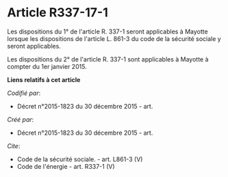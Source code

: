 # Article R337-17-1

Les dispositions du 1° de l'article R. 337-1 seront applicables à Mayotte lorsque les dispositions de l'article L. 861-3 du
code de la sécurité sociale y seront applicables. 

Les dispositions du 2° de l'article R. 337-1 sont applicables à Mayotte à compter du 1er janvier 2015.

**Liens relatifs à cet article**

_Codifié par_:

  - Décret n°2015-1823 du 30 décembre 2015 - art.

_Créé par_:

  - Décret n°2015-1823 du 30 décembre 2015 - art.

_Cite_:

  - Code de la sécurité sociale. - art. L861-3 (V)
  - Code de l'énergie - art. R337-1 (V)
